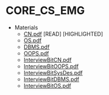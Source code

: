 # CORE_CS_EMG

- Materials
  - [CN.pdf](/CORE_CS_EMG/CN.pdf) [READ] [HIGHLIGHTED]
  - [OS.pdf](/CORE_CS_EMG/OS.pdf)
  - [DBMS.pdf](/CORE_CS_EMG/DBMS.pdf)
  - [OOPS.pdf](/CORE_CS_EMG/OOPS.pdf)
  - [InterviewBitCN.pdf](/CORE_CS_EMG/InterviewBitCN.pdf)
  - [InterviewBitOOPS.pdf](/CORE_CS_EMG/InterviewBitOOPS.pdf)
  - [InterviewBitSysDes.pdf](/CORE_CS_EMG/InterviewBitSysDes.pdf)
  - [InterviewBitDBMS.pdf](/CORE_CS_EMG/InterviewBitDBMS.pdf)
  - [InterviewBitOS.pdf](/CORE_CS_EMG/InterviewBitOS.pdf)